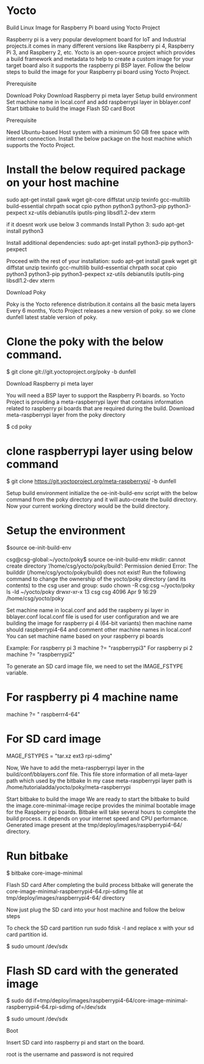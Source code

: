 # Yocto

Build Linux Image for Raspberry Pi board using Yocto Project




Raspberry pi is a very popular development board for IoT and Industrial projects.it comes in many different versions like Raspberry pi 4, Raspberry Pi 3, and Raspberry 2, etc. Yocto is an open-source project which provides a build framework and metadata to help to create a custom image for your target board also it supports the raspberry pi BSP layer.
Follow the below steps to build the image for your Raspberry pi board using Yocto Project.

Prerequisite


Download Poky
Download Raspberry pi meta layer
Setup build environment
Set machine name in local.conf and add raspberrypi layer in bblayer.conf
Start bitbake to build the image
Flash SD card
Boot

Prerequisite

Need Ubuntu-based Host system with a minimum 50 GB free space with internet connection.
Install the below package on the host machine which supports the Yocto Project.

# Install the below required package on your host machine

sudo apt-get install gawk wget git-core diffstat unzip texinfo gcc-multilib build-essential chrpath socat cpio python python3 python3-pip python3-pexpect xz-utils debianutils iputils-ping libsdl1.2-dev xterm


if it doesnt work use below 3 commands
Install Python 3:
sudo apt-get install python3

Install additional dependencies:
sudo apt-get install python3-pip python3-pexpect

Proceed with the rest of your installation:
sudo apt-get install gawk wget git diffstat unzip texinfo gcc-multilib build-essential chrpath socat cpio python3 python3-pip python3-pexpect xz-utils debianutils iputils-ping libsdl1.2-dev xterm

Download Poky

Poky is the Yocto reference distribution.it contains all the basic meta layers
Every 6 months, Yocto Project releases a new version of poky. so we clone dunfell latest stable version of poky.

# Clone the poky with the below command. 

$ git clone git://git.yoctoproject.org/poky -b dunfell



Download Raspberry pi meta layer

You will need a BSP layer to support the Raspberry Pi boards. so Yocto Project is providing a meta-raspberrypi layer that contains information related to raspberry pi boards that are required during the build.
Download meta-raspberrypi layer from the poky directory

$ cd poky

# clone raspberrypi layer using below command

$ git clone https://git.yoctoproject.org/meta-raspberrypi/ -b dunfell


Setup build environment
initialize the oe-init-build-env script with the below command from the poky directory and it will auto-create the build directory. Now your current working directory would be the build directory.

# Setup the environment

$source oe-init-build-env


csg@csg-global:~/yocto/poky$ source oe-init-build-env
mkdir: cannot create directory ‘/home/csg/yocto/poky/build’: Permission denied
Error: The builddir (/home/csg/yocto/poky/build) does not exist!
Run the following command to change the ownership of the yocto/poky directory (and its contents) to the csg user and group:
sudo chown -R csg:csg ~/yocto/poky
ls -ld ~/yocto/poky
drwxr-xr-x 13 csg csg 4096 Apr  9 16:29 /home/csg/yocto/poky




Set machine name in local.conf and add the raspberry pi layer in bblayer.conf
local.conf file is used for user configuration and we are building the image for raspberry pi 4 (64-bit variants) then machine name should raspberrypi4-64 and comment other machine names in local.conf
You can set machine name based on your raspberry pi boards


Example:
For raspberry pi 3
machine ?= "raspberrypi3"
For raspberry pi 2
machine ?= "raspberrypi2"

To generate an SD card image file, we need to set the IMAGE_FSTYPE variable.

# For raspberry pi 4 machine name 
machine ?= " raspberrr4-64"

# For SD card image
MAGE_FSTYPES = "tar.xz ext3 rpi-sdimg"



Now, We have to add the meta-raspberrypi layer in the build/conf/bblayers.conf file. This file store information of all meta-layer path which used by the bitbake
In my case meta-raspberrypi layer path is /home/tutorialadda/yocto/poky/meta-raspberrypi

 

Start bitbake to build the image
We are ready to start the bitbake to build the image.core-minimal-image recipe provides the minimal bootable image for the Raspberry pi boards.
Bitbake will take several hours to complete the build process. it depends on your internet speed and CPU performance.
Generated image present at the tmp/deploy/images/raspberrypi4-64/ directory.

# Run bitbake 
$ bitbake core-image-minimal



Flash SD card
After completing the build process bitbake will generate the core-image-minimal-raspberrypi4-64.rpi-sdimg file at tmp/deploy/images/raspberrypi4-64/ directory

Now just plug the SD card into your host machine and follow the below steps

To check the SD card partition run sudo fdisk -l and replace x with your sd card partition id.

$ sudo umount /dev/sdx

# Flash SD card with the generated image

$ sudo dd if=tmp/deploy/images/raspberrypi4-64/core-image-minimal-raspberrypi4-64.rpi-sdimg of=/dev/sdx

$ sudo umount /dev/sdx

Boot

Insert SD card into raspberry pi and start on the board.

root is the username and password is not required
